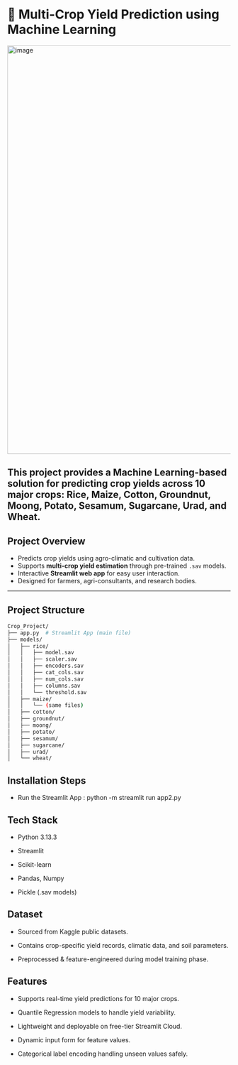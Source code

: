 # 🌾 Multi-Crop Yield Prediction using Machine Learning
<img width="1893" height="920" alt="image" src="https://github.com/user-attachments/assets/cbd36df9-39b0-404b-bb92-b820ec008138" />


This project provides a Machine Learning-based solution for predicting crop yields across 10 major crops: **Rice, Maize, Cotton, Groundnut, Moong, Potato, Sesamum, Sugarcane, Urad, and Wheat**.
---

## Project Overview
- Predicts crop yields using agro-climatic and cultivation data.
- Supports **multi-crop yield estimation** through pre-trained `.sav` models.
- Interactive **Streamlit web app** for easy user interaction.
- Designed for farmers, agri-consultants, and research bodies.

---

## Project Structure
```bash
Crop_Project/
├── app.py  # Streamlit App (main file)
├── models/
│   ├── rice/
│   │   ├── model.sav
│   │   ├── scaler.sav
│   │   ├── encoders.sav
│   │   ├── cat_cols.sav
│   │   ├── num_cols.sav
│   │   ├── columns.sav
│   │   └── threshold.sav
│   ├── maize/
│   │   └── (same files)
│   ├── cotton/
│   ├── groundnut/
│   ├── moong/
│   ├── potato/
│   ├── sesamum/
│   ├── sugarcane/
│   ├── urad/
│   └── wheat/

```
## Installation Steps
- Run the Streamlit App : python -m streamlit run app2.py
## Tech Stack
- Python 3.13.3

- Streamlit

- Scikit-learn

- Pandas, Numpy

- Pickle (.sav models)

## Dataset
- Sourced from Kaggle public datasets.

- Contains crop-specific yield records, climatic data, and soil parameters.

- Preprocessed & feature-engineered during model training phase.

## Features
- Supports real-time yield predictions for 10 major crops.

- Quantile Regression models to handle yield variability.

- Lightweight and deployable on free-tier Streamlit Cloud.

- Dynamic input form for feature values.

- Categorical label encoding handling unseen values safely.
